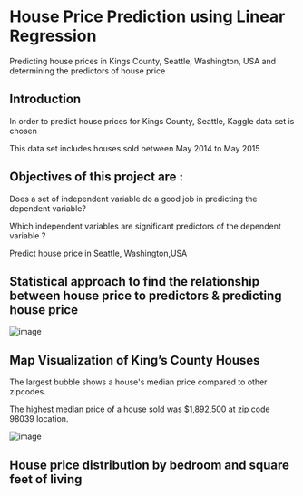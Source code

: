 # House Price Prediction using Linear Regression


Predicting  house prices in Kings County, Seattle, Washington, USA and determining the predictors of house price




## Introduction

In order to predict house prices for Kings County, Seattle, Kaggle  data set is chosen 

This data set includes houses sold between May 2014 to May 2015

## Objectives of this project are :
Does a set of independent variable do a good job in predicting the dependent variable?

Which independent variables are significant predictors of the dependent variable ?

Predict house price in Seattle, Washington,USA

## Statistical approach to find the relationship between house price  to predictors  & predicting house price 

![image](https://github.com/ligiraj/Capstone-1/assets/92734281/86d92543-4d29-4fbc-aacc-1d3f101efe8a)

## Map Visualization of King’s County Houses 

The largest bubble shows a house's median price compared to other zipcodes.

The highest median price of a house sold was $1,892,500 at zip code 98039 location.



  ![image](https://github.com/ligiraj/Capstone-1/assets/92734281/9c16e216-ffe4-4507-b49b-993751ecc85d)
## House price distribution by bedroom and square feet of living


  



